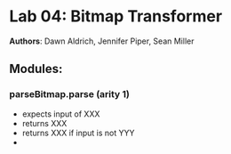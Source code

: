 
# Lab 04: Bitmap Transformer

**Authors**: Dawn Aldrich, Jennifer Piper, Sean Miller

## Modules:

###  parseBitmap.parse (arity 1)
- expects input of XXX
- returns XXX
- returns XXX if input is not YYY
- 